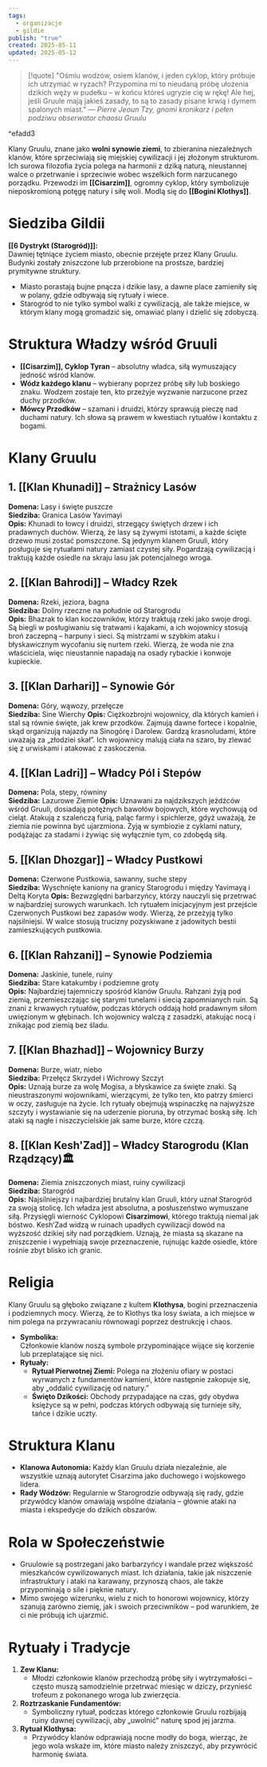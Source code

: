 ```yaml
---
tags:
  - organizacje
  - gildie
publish: "true"
created: 2025-05-11
updated: 2025-05-12
---
```

> [!quote] "Ośmiu wodzów, osiem klanów, i jeden cyklop, który próbuje ich utrzymać w ryzach? Przypomina mi to nieudaną próbę ułożenia dzikich węży w pudełku – w końcu któreś ugryzie cię w rękę! Ale hej, jeśli Gruule mają jakieś zasady, to są to zasady pisane krwią i dymem spalonych miast."
>— _Pierre Jeoun Tzy, gnomi kronikarz i pełen podziwu obserwator chaosu Gruulu_

^efadd3

Klany Gruulu, znane jako **wolni synowie ziemi**, to zbieranina niezależnych klanów, które sprzeciwiają się miejskiej cywilizacji i jej złożonym strukturom. Ich surowa filozofia życia polega na harmonii z dziką naturą, nieustannej walce o przetrwanie i sprzeciwie wobec wszelkich form narzucanego porządku. Przewodzi im **[[Cisarzim]]**, ogromny cyklop, który symbolizuje nieposkromioną potęgę natury i siłę woli. Modlą się do **[[Bogini Klothys]]**.
# Siedziba Gildii
**[[6 Dystrykt (Starogród)]]:**  
Dawniej tętniące życiem miasto, obecnie przejęte przez Klany Gruulu. Budynki zostały zniszczone lub przerobione na prostsze, bardziej prymitywne struktury.
- Miasto porastają bujne pnącza i dzikie lasy, a dawne place zamieniły się w polany, gdzie odbywają się rytuały i wiece.
- Starogród to nie tylko symbol walki z cywilizacją, ale także miejsce, w którym klany mogą gromadzić się, omawiać plany i dzielić się zdobyczą.
# Struktura Władzy wśród Gruuli
- **[[Cisarzim]], Cyklop Tyran** – absolutny władca, siłą wymuszający jedność wśród klanów.
- **Wódz każdego klanu** – wybierany poprzez próbę siły lub boskiego znaku. Wodzem zostaje ten, kto przeżyje wyzwanie narzucone przez duchy przodków.
- **Mówcy Przodków** – szamani i druidzi, którzy sprawują pieczę nad duchami natury. Ich słowa są prawem w kwestiach rytuałów i kontaktu z bogami.
# Klany Gruulu
## 1. [[Klan Khunadi]] – Strażnicy Lasów
 **Domena:** Lasy i święte puszcze  
 **Siedziba:** Granica Lasów Yavimayi  
 **Opis:** Khunadi to łowcy i druidzi, strzegący świętych drzew i ich pradawnych duchów. Wierzą, że lasy są żywymi istotami, a każde ścięte drzewo musi zostać pomszczone. Są jedynym klanem Gruuli, który posługuje się rytuałami natury zamiast czystej siły. Pogardzają cywilizacją i traktują każde osiedle na skraju lasu jak potencjalnego wroga.
## 2. [[Klan Bahrodi]] – Władcy Rzek
**Domena:** Rzeki, jeziora, bagna  
**Siedziba:** Doliny rzeczne na południe od Starogrodu  
**Opis:** Bhazrak to klan koczowników, którzy traktują rzeki jako swoje drogi. Są biegli w posługiwaniu się tratwami i kajakami, a ich wojownicy stosują broń zaczepną – harpuny i sieci. Są mistrzami w szybkim ataku i błyskawicznym wycofaniu się nurtem rzeki. Wierzą, że woda nie zna właściciela, więc nieustannie napadają na osady rybackie i konwoje kupieckie.
## 3. [[Klan Darhari]] – Synowie Gór
 **Domena:** Góry, wąwozy, przełęcze  
 **Siedziba:** Sine Wierchy 
 **Opis:** Ciężkozbrojni wojownicy, dla których kamień i stal są równie święte, jak krew przodków. Zajmują dawne fortece i kopalnie, skąd organizują najazdy na Sinogórę i Darolew. Gardzą krasnoludami, które uważają za „złodziei skał”. Ich wojownicy malują ciała na szaro, by zlewać się z urwiskami i atakować z zaskoczenia.
## 4. [[Klan Ladri]] – Władcy Pól i Stepów
 **Domena:** Pola, stepy, równiny  
 **Siedziba:** Lazurowe Ziemie
 **Opis:** Uznawani za najdzikszych jeźdźców wśród Gruuli, dosiadają potężnych bawołów bojowych, które wychowują od cieląt. Atakują z szaleńczą furią, paląc farmy i spichlerze, gdyż uważają, że ziemia nie powinna być ujarzmiona. Żyją w symbiozie z cyklami natury, podążając za stadami i żywiąc się wyłącznie tym, co zdobędą siłą.
## 5. [[Klan Dhozgar]] – Władcy Pustkowi
 **Domena:** Czerwone Pustkowia, sawanny, suche stepy  
 **Siedziba:** Wyschnięte kaniony na granicy Starogrodu i między Yavimayą i Deltą Koryta
 **Opis:** Bezwzględni barbarzyńcy, którzy nauczyli się przetrwać w najbardziej surowych warunkach. Ich rytuałem inicjacyjnym jest przejście Czerwonych Pustkowi bez zapasów wody. Wierzą, że przeżyją tylko najsilniejsi. W walce stosują trucizny pozyskiwane z jadowitych bestii zamieszkujących pustkowia.
## 6. [[Klan Rahzani]] – Synowie Podziemia
 **Domena:** Jaskinie, tunele, ruiny  
 **Siedziba:** Stare katakumby i podziemne groty  
 **Opis:** Najbardziej tajemniczy spośród klanów Gruulu. Rahzani żyją pod ziemią, przemieszczając się starymi tunelami i siecią zapomnianych ruin. Są znani z krwawych rytuałów, podczas których oddają hołd pradawnym siłom uwięzionym w głębinach. Ich wojownicy walczą z zasadzki, atakując nocą i znikając pod ziemią bez śladu.
## 7. [[Klan Bhazhad]] – Wojownicy Burzy
 **Domena:** Burze, wiatr, niebo  
 **Siedziba:** Przełęcz Skrzydeł i Wichrowy Szczyt  
 **Opis:** Uznają burze za wolę Mogisa, a błyskawice za święte znaki. Są nieustraszonymi wojownikami, wierzącymi, że tylko ten, kto patrzy śmierci w oczy, zasługuje na życie. Ich rytuały obejmują wspinaczkę na najwyższe szczyty i wystawianie się na uderzenie pioruna, by otrzymać boską siłę. Ich ataki są nagłe i niszczycielskie jak same burze, które czczą.
## 8. [[Klan Kesh'Zad]] – Władcy Starogrodu (**Klan Rządzący**)🏛️
**Domena:** Ziemia zniszczonych miast, ruiny cywilizacji  
 **Siedziba:** Starogród  
 **Opis:** Najsilniejszy i najbardziej brutalny klan Gruuli, który uznał Starogród za swoją stolicę. Ich władza jest absolutna, a posłuszeństwo wymuszane siłą. Przysięgli wierność Cyklopowi **Cisarzimowi**, którego traktują niemal jak bóstwo. Kesh’Zad widzą w ruinach upadłych cywilizacji dowód na wyższość dzikiej siły nad porządkiem. Uznają, że miasta są skazane na zniszczenie i wypełniają swoje przeznaczenie, rujnując każde osiedle, które rośnie zbyt blisko ich granic.
# Religia
Klany Gruulu są głęboko związane z kultem **Klothysa**, bogini przeznaczenia i podziemnych mocy. Wierzą, że to Klothys tka losy świata, a ich miejsce w nim polega na przywracaniu równowagi poprzez destrukcję i chaos.
- **Symbolika:**  
    Członkowie klanów noszą symbole przypominające wijące się korzenie lub przeplatające się nici.
- **Rytuały:**
    - **Rytuał Pierwotnej Ziemi:** Polega na złożeniu ofiary w postaci wyrwanych z fundamentów kamieni, które następnie zakopuje się, aby „oddalić cywilizację od natury.”
    - **Święto Dzikości:** Obchody przypadające na czas, gdy obydwa księżyce są w pełni, podczas których odbywają się turnieje siły, tańce i dzikie uczty.
# Struktura Klanu
- **Klanowa Autonomia:** Każdy klan Gruulu działa niezależnie, ale wszystkie uznają autorytet Cisarzima jako duchowego i wojskowego lidera.
- **Rady Wódzów:** Regularnie w Starogrodzie odbywają się rady, gdzie przywódcy klanów omawiają wspólne działania – głównie ataki na miasta i ekspedycje do dzikich obszarów.
# Rola w Społeczeństwie
- Gruulowie są postrzegani jako barbarzyńcy i wandale przez większość mieszkańców cywilizowanych miast. Ich działania, takie jak niszczenie infrastruktury i ataki na karawany, przynoszą chaos, ale także przypominają o sile i pięknie natury.
- Mimo swojego wizerunku, wielu z nich to honorowi wojownicy, którzy szanują zarówno ziemię, jak i swoich przeciwników – pod warunkiem, że ci nie próbują ich ujarzmić.
# Rytuały i Tradycje
1. **Zew Klanu:**
    - Młodzi członkowie klanów przechodzą próbę siły i wytrzymałości – często muszą samodzielnie przetrwać miesiąc w dziczy, przynieść trofeum z pokonanego wroga lub zwierzęcia.
2. **Roztrzaskanie Fundamentów:**
    - Symboliczny rytuał, podczas którego członkowie Gruulu rozbijają ruiny dawnej cywilizacji, aby „uwolnić” naturę spod jej jarzma.
3. **Rytuał Klothysa:**
    - Przywódcy klanów odprawiają nocne modły do boga, wierząc, że jego wola wskaże im, które miasto należy zniszczyć, aby przywrócić harmonię świata.